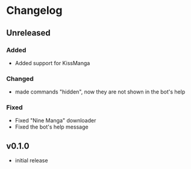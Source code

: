 # Changelog

## Unreleased

### Added

- Added support for KissManga

### Changed

- made commands "hidden", now they are not shown in the bot's help

### Fixed

- Fixed "Nine Manga" downloader
- Fixed the bot's help message

## v0.1.0

- initial release
